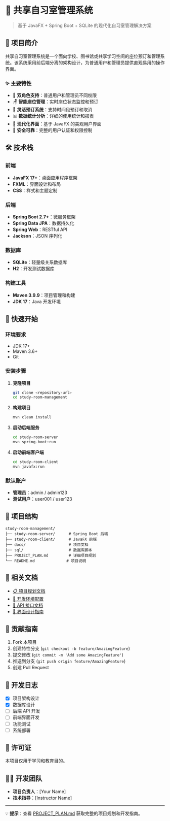 # 🏫 共享自习室管理系统

> 基于 JavaFX + Spring Boot + SQLite 的现代化自习室管理解决方案

## 📖 项目简介

共享自习室管理系统是一个面向学校、图书馆或共享学习空间的座位预订和管理系统。该系统采用前后端分离的架构设计，为普通用户和管理员提供直观易用的操作界面。

### ✨ 主要特性

- 🎯 **双角色支持**：普通用户和管理员不同权限
- 🪑 **智能座位管理**：实时座位状态监控和预订
- 📅 **灵活预订系统**：支持时间段预订和取消
- 📊 **数据统计分析**：详细的使用统计和报表
- 🎨 **现代化界面**：基于 JavaFX 的美观用户界面
- 🔐 **安全可靠**：完整的用户认证和权限控制

## 🛠️ 技术栈

### 前端

- **JavaFX 17+**：桌面应用程序框架
- **FXML**：界面设计和布局
- **CSS**：样式和主题定制

### 后端

- **Spring Boot 2.7+**：微服务框架
- **Spring Data JPA**：数据持久化
- **Spring Web**：RESTful API
- **Jackson**：JSON 序列化

### 数据库

- **SQLite**：轻量级关系数据库
- **H2**：开发测试数据库

### 构建工具

- **Maven 3.9.9**：项目管理和构建
- **JDK 17**：Java 开发环境

## 🚀 快速开始

### 环境要求

- JDK 17+
- Maven 3.6+
- Git

### 安装步骤

1. **克隆项目**

   ```bash
   git clone <repository-url>
   cd study-room-management
   ```

2. **构建项目**

   ```bash
   mvn clean install
   ```

3. **启动后端服务**

   ```bash
   cd study-room-server
   mvn spring-boot:run
   ```

4. **启动前端客户端**
   ```bash
   cd study-room-client
   mvn javafx:run
   ```

### 默认账户

- **管理员**：admin / admin123
- **测试用户**：user001 / user123

## 📁 项目结构

```
study-room-management/
├── study-room-server/      # Spring Boot 后端
├── study-room-client/      # JavaFX 前端
├── docs/                   # 项目文档
├── sql/                    # 数据库脚本
├── PROJECT_PLAN.md         # 详细项目规划
└── README.md              # 项目说明
```

## 🔗 相关文档

- [📋 项目规划文档](PROJECT_PLAN.md)
- [🔧 开发环境配置](docs/DEVELOPMENT.md)
- [📡 API 接口文档](docs/API.md)
- [🎨 界面设计指南](docs/UI_DESIGN.md)

## 🤝 贡献指南

1. Fork 本项目
2. 创建特性分支 (`git checkout -b feature/AmazingFeature`)
3. 提交修改 (`git commit -m 'Add some AmazingFeature'`)
4. 推送到分支 (`git push origin feature/AmazingFeature`)
5. 创建 Pull Request

## 📝 开发日志

- [x] 项目架构设计
- [x] 数据库设计
- [ ] 后端 API 开发
- [ ] 前端界面开发
- [ ] 功能测试
- [ ] 系统部署

## 📄 许可证

本项目仅用于学习和教育目的。

## 👨‍💻 开发团队

- **项目负责人**：[Your Name]
- **技术指导**：[Instructor Name]

---

💡 **提示**：查看 [PROJECT_PLAN.md](PROJECT_PLAN.md) 获取完整的项目规划和开发指南。
